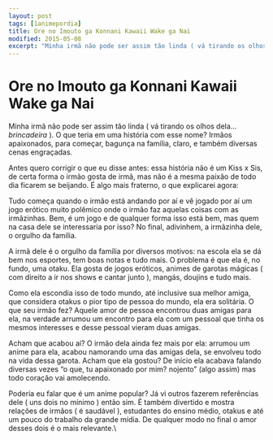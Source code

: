 ```yaml
---
layout: post
tags: [1animepordia]
title: Ore no Imouto ga Konnani Kawaii Wake ga Nai
modified: 2015-05-08
excerpt: "Minha irmã não pode ser assim tão linda ( vá tirando os olhos dela… <i>brincadeira</i> ). O que teria em uma história com esse nome? Irmãos apaixonados, para começar, bagunça na família, claro, e também diversas cenas engraçadas."
---
```


Ore no Imouto ga Konnani Kawaii Wake ga Nai
===========================================

Minha irmã não pode ser assim tão linda ( vá tirando os olhos dela…
*brincadeira* ). O que teria em uma história com esse nome? Irmãos
apaixonados, para começar, bagunça na família, claro, e também diversas
cenas engraçadas.

Antes quero corrigir o que eu disse antes: essa história não é um Kiss x
Sis, de certa forma o irmão gosta de irmã, mas não é a mesma paixão de
todo dia ficarem se beijando. É algo mais fraterno, o que explicarei
agora:

Tudo começa quando o irmão está andando por aí e vê jogado por aí um
jogo erótico muito polêmico onde o irmão faz aquelas coisas com as
irmãzinhas. Bem, é um jogo e de qualquer forma isso está bem, mas quem
na casa dele se interessaria por isso? No final, adivinhem, a irmãzinha
dele, o orgulho da família.

A irmã dele é o orgulho da família por diversos motivos: na escola ela
se dá bem nos esportes, tem boas notas e tudo mais. O problema é que ela
é, no fundo, uma otaku. Ela gosta de jogos eróticos, animes de garotas
mágicas ( com direito a ir nos shows e cantar junto ), mangás, doujins e
tudo mais.

Como ela escondia isso de todo mundo, até inclusive sua melhor amiga,
que considera otakus o pior tipo de pessoa do mundo, ela era solitária.
O que seu irmão fez? Aquele amor de pessoa encontrou duas amigas para
ela, na verdade arrumou um encontro para ela com um pessoal que tinha os
mesmos interesses e desse pessoal vieram duas amigas.

Acham que acabou aí? O irmão dela ainda fez mais por ela: arrumou um
anime para ela, acabou namorando uma das amigas dela, se envolveu todo
na vida dessa garota. Acham que ela gostou? De início ela acabava
falando diversas vezes “o que, tu apaixonado por mim? nojento” (algo
assim) mas todo coração vai amolecendo.

Poderia eu falar que é um anime popular? Já vi outros fazerem
referências dele ( uns dois no mínimo ) então sim. É também divertido e
mostra relações de irmãos ( é saudável ), estudantes do ensino médio,
otakus e até um pouco do trabalho da grande mídia. De qualquer modo no
final o amor desses dois é o mais relevante.\


